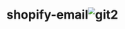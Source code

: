 # shopify-email![git2](https://user-images.githubusercontent.com/64977359/193178881-ddeadac6-089d-4946-85d5-fb989bcb4c10.PNG)

